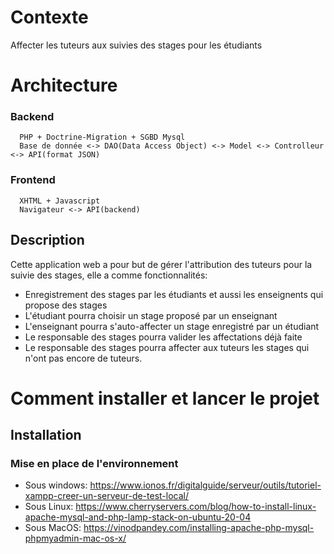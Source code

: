 # Contexte
Affecter les tuteurs aux suivies des stages pour les étudiants
# Architecture
### Backend
```
  PHP + Doctrine-Migration + SGBD Mysql
  Base de donnée <-> DAO(Data Access Object) <-> Model <-> Controlleur <-> API(format JSON)
```
### Frontend
```
  XHTML + Javascript
  Navigateur <-> API(backend)
```
## Description
Cette application web a pour but de gérer l'attribution des tuteurs pour la suivie des stages, elle a comme fonctionnalités:
- Enregistrement des stages par les étudiants et aussi les enseignents qui propose des stages
- L'étudiant pourra choisir un stage proposé par un enseignant
- L'enseignant pourra s'auto-affecter un stage enregistré par un étudiant
- Le responsable des stages pourra valider les affectations déjà faite
- Le responsable des stages pourra affecter aux tuteurs les stages qui n'ont pas encore de tuteurs.

# Comment installer et lancer le projet

## Installation

### Mise en place de l'environnement
- Sous windows: https://www.ionos.fr/digitalguide/serveur/outils/tutoriel-xampp-creer-un-serveur-de-test-local/
- Sous Linux: https://www.cherryservers.com/blog/how-to-install-linux-apache-mysql-and-php-lamp-stack-on-ubuntu-20-04
- Sous MacOS: https://vinodpandey.com/installing-apache-php-mysql-phpmyadmin-mac-os-x/
